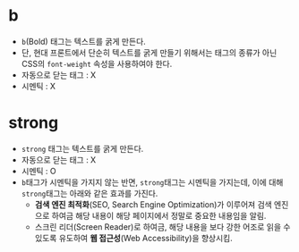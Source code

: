 # b

- `b`(Bold) 태그는 텍스트를 굵게 만든다.
- 단, 현대 프론트에서 단순히 텍스트를 굵게 만들기 위해서는 태그의 종류가 아닌 CSS의 `font-weight` 속성을 사용하여야 한다.
- 자동으로 닫는 태그 : X
- 시멘틱 : X

# strong

- `strong` 태그는 텍스트를 굵게 만든다.
- 자동으로 닫는 태그 : X
- 시멘틱 : O
- `b`태그가 시멘틱을 가지지 않는 반면, `strong`태그는 시멘틱을 가지는데, 이에 대해 `strong`태그는 아래와 같은 효과를 가진다.
  - **검색 엔진 최적화**(SEO, Search Engine Optimization)가 이루어져 검색 엔진으로 하여금 해당 내용이 해당 페이지에서 정말로 중요한 내용임을 알림.
  - 스크린 리더(Screen Reader)로 하여금, 해당 내용을 보다 강한 어조로 읽을 수 있도록 유도하여 **웹 접근성**(Web Accessibility)을 향상시킴.